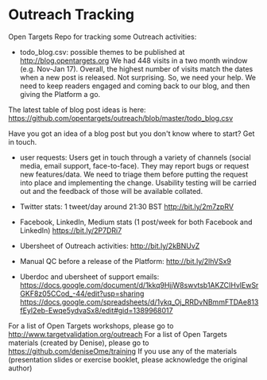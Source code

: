 # Outreach Tracking

Open Targets Repo for tracking some Outreach activities:

- todo_blog.csv: possible themes to be published at http://blog.opentargets.org
We had 448 visits in a two month window (e.g. Nov-Jan 17).
Overall, the highest number of visits match the dates when a new post is released. Not surprising.
So, we need your help. We need to keep readers engaged and coming back to our blog, and then giving the Platform a go.

The latest table of blog post ideas is here: https://github.com/opentargets/outreach/blob/master/todo_blog.csv

Have you got an idea of a blog post but you don't know where to start? Get in touch.

- user requests:
Users get in touch through a variety of channels (social media, email support, face-to-face). They may report bugs or request new features/data. We need to triage them before putting the request into place and implementing the change. Usability testing will be carried out and the feedback of those will be available collated.

- Twitter stats: 1 tweet/day around 21:30 BST
http://bit.ly/2m7zpRV

- Facebook, LinkedIn, Medium stats (1 post/week for both Facebook and LinkedIn) 
https://bit.ly/2P7DRi7

- Ubersheet of Outreach activities:
http://bit.ly/2kBNUvZ

- Manual QC before a release of the Platform:
http://bit.ly/2lhVSx9

- Uberdoc and ubersheet of support emails:
https://docs.google.com/document/d/1kkq9HjjW8swvtsb1AKZCIHvlEwSrGKF8z05CCod_-44/edit?usp=sharing
https://docs.google.com/spreadsheets/d/1ykq_Oj_RRDvNBmmFTDAe813fEyI2eb-Ewqe5ydvaSx8/edit#gid=1389968017 

For a list of Open Targets workshops, please go to http://www.targetvalidation.org/outreach
For a list of Open Targets materials (created by Denise), please go to https://github.com/deniseOme/training
If you use any of the materials (presentation slides or exercise booklet, please acknowledge the original author)
